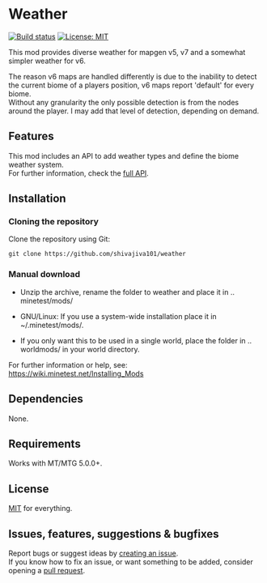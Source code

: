 # Weather
[![Build status](https://github.com/shivajiva101/sban/workflows/Check%20&%20Release/badge.svg)](https://github.com/shivajiva101/weather/actions)
[![License: MIT](https://img.shields.io/badge/License-MIT-yellow.svg)](https://opensource.org/licenses/MIT)

This mod provides diverse weather for mapgen v5, v7 and a somewhat simpler weather for v6.

The reason v6 maps are handled differently is due to the inability to detect the current biome of a players position, v6 maps report 'default' for every biome.  
Without any granularity the only possible detection is from the nodes around the player. I may add that level of detection, depending on demand.

## Features
This mod includes an API to add weather types and define the biome weather system.  
For further information, check the [full API](/api.md).

## Installation

### Cloning the repository
Clone the repository using Git:  
```
git clone https://github.com/shivajiva101/weather
```

### Manual download

- Unzip the archive, rename the folder to weather and
place it in .. minetest/mods/

- GNU/Linux: If you use a system-wide installation place
    it in ~/.minetest/mods/.

- If you only want this to be used in a single world, place
    the folder in .. worldmods/ in your world directory.

For further information or help, see:  
https://wiki.minetest.net/Installing_Mods

## Dependencies
None.

## Requirements
Works with MT/MTG 5.0.0+.

## License
[MIT](https://github.com/shivajiva101/weather/LICENSE) for everything.

## Issues, features, suggestions & bugfixes
Report bugs or suggest ideas by [creating an issue](https://github.com/shivajiva101/weather/issues/new).   
If you know how to fix an issue, or want something to be added, consider opening a [pull request](https://github.com/shivajiva101/weather/compare).
